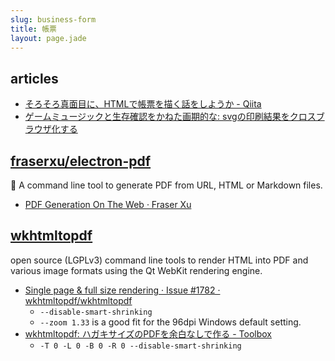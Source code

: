 ```yaml
---
slug: business-form
title: 帳票
layout: page.jade
---
```


## articles

- [そろそろ真面目に、HTMLで帳票を描く話をしようか \- Qiita](http://qiita.com/cognitom/items/d39d5f19054c8c8fd592)
- [ゲームミュージックと生存確認をかねた画期的な: svgの印刷結果をクロスブラウザ化する](http://defghi1977-onblog.blogspot.jp/2013/04/svg.html)


## [fraserxu/electron\-pdf](https://github.com/fraserxu/electron-pdf)
📄 A command line tool to generate PDF from URL, HTML or Markdown files.

- [PDF Generation On The Web · Fraser Xu](https://fraserxu.me/2015/08/20/pdf-generation-on-the-web/)


## [wkhtmltopdf](https://wkhtmltopdf.org/)
open source (LGPLv3) command line tools to render HTML into PDF and various image formats using the Qt WebKit rendering engine.

- [Single page & full size rendering · Issue \#1782 · wkhtmltopdf/wkhtmltopdf](https://github.com/wkhtmltopdf/wkhtmltopdf/issues/1782)
  - `--disable-smart-shrinking`
  - `--zoom 1.33` is a good fit for the 96dpi Windows default setting.
- [wkhtmltopdf: ハガキサイズのPDFを余白なしで作る \- Toolbox](http://d.hatena.ne.jp/m0t0m0t0/20151114/1447488492)
  - `-T 0 -L 0 -B 0 -R 0 --disable-smart-shrinking`
